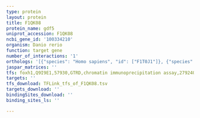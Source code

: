 ```yaml
---
type: protein
layout: protein
title: F1QK08
protein_name: gdf5
uniprot_accession: F1QK08
ncbi_gene_id: '100334210'
organism: Danio rerio
function: target gene
number_of_interactions: '1'
orthologs: '[{"species": "Homo sapiens", "id": ["F1T0J1"]}, {"species": "Mus musculus", "id": ["<a href=\"/protein/p43027\">P43027</a>"]}, {"species": "Rattus norvegicus", "id": ["<a href=\"/protein/m0ray4\">M0RAY4</a>"]}]'
jaspar_matrices: ''
tfs: foxh1,Q9I9E1,57930,GTRD,chromatin immunoprecipitation assay,27924024%5Buid%5D,No
targets: ''
tfs_download: TFLink_tfs_of_F1QK08.tsv
targets_download: ''
bindingSites_download: ''
binding_sites_ls: ''

---
```


